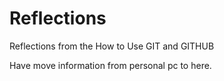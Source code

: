 # Reflections
Reflections from the How to Use GIT and GITHUB


Have move information from personal pc to here.
